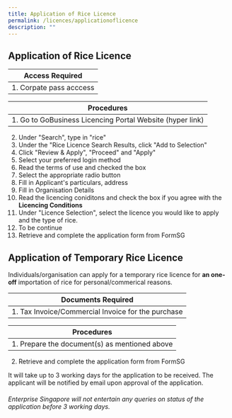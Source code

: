```yaml
---
title: Application of Rice Licence
permalink: /licences/applicationoflicence
description: ""
---
```

## **Application of Rice Licence**
| Access Required|
| -------- |
| 1. Corpate pass acccess     | 

| Procedures  | 
| -------- | 
| 1. Go to GoBusiness Licencing Portal Website (hyper link) 
2. Under "Search", type in "rice"
3. Under the "Rice Licence Search Results, click "Add to Selection"
4. Click "Review & Apply", "Proceed" and "Apply" 
5. Select your preferred login method 
6. Read the terms of use and checked the box 
7. Select the appropriate radio button 
8. Fill in Applicant's particulars, address 
9. Fill in Organisation Details 
10. Read the licencing coniditons and check the box if you agree with the **Licencing Conditions**
11. Under "Licence Selection", select the licence you would like to apply and the type of rice.
12. To be continue 
13. Retrieve and complete the application form from FormSG 



## **Application of Temporary Rice Licence**

Individuals/organisation can apply for a temporary rice licence for **an one-off**  importation  of rice for personal/commerical reasons. 


| Documents Required|
| -------- |
| 1. Tax Invoice/Commercial Invoice for the purchase    | 



| Procedures  | 
| -------- | 
| 1. Prepare the document(s) as mentioned above 
2. Retrieve and complete the application form from FormSG 

It will take up to 3 working days for the application to be received. The applicant will be notified by email upon approval of the application. 

###### Enterprise Singapore will not entertain any queries on status of the application before 3 working days.